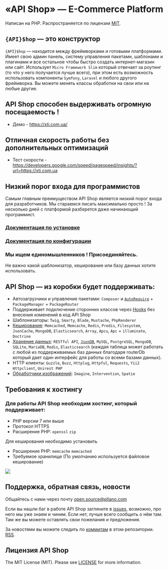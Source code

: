 
# «API Shop» — E-Commerce Platform
Написан на PHP. Распространяется по лицензии [MIT](https://opensource.org/licenses/MIT).
## `{API}$hop` — это конструктор
`{API}$hop` — находится между фреймворками и готовыми платформами. Имеет свою админ панель, систему управления пакетами, шаблонами и плагинами и все остальное чтобы быстро создать интернет-магазин или сайт. Использует `Micro Framework Slim` который отвечает за роутинг (то что у него получается лучше всего), при этом есть возможность использовать компоненты `Symfony`, `Laravel` и любого другого фреймворка. Вы можете менять классы обработки на свои или на любые другие.
## API Shop способен выдерживать огромную посещаемость !
- Демо - https://xti.com.ua/
## Отличная скорость работы без дополнительных оптимизаций
- Тест скорости - https://developers.google.com/speed/pagespeed/insights/?url=https://xti.com.ua
## Низкий порог входа для программистов
Самым главным преимуществом API Shop является низкий порог входа для разработчиков. Мы стараемся писать максимально просто ! За несколько дней с платформой разберется даже начинающий программист.
### [Документация по установке](https://github.com/pllano/api-shop/blob/master/INSTALL.md)
### [Документация по конфигурации](https://github.com/pllano/api-shop/blob/master/app/README.md)
### Мы ищем единомышленников ! Присоединяйтесь.

Не важно какой шаблонизатор, кеширование или базу данных хотите использовать.
## API Shop — из коробки будет поддерживать:
- Автозагрузчики и управление пакетами: `Composer` и [`AutoRequire`](https://github.com/pllano/auto-require) + `PackageManager` + `PackageRouter`
- Поддерживает подключение сторонних классов через [Hooks](https://github.com/pllano/hooks) без внесения изменений в код API Shop
- Шаблонизаторы: `Twig`, `Smarty`, `Blade`, `Mustache`, `PhpRenderer`
- [Кеширование](https://github.com/pllano/cache): `Memcached`, `Memcache`, `Redis`, `Predis`, `Filesystem`, `JsonCache`, `MongoDB`, `Elasticsearch`, `Array`, `Apcu`, `Apc` + `illuminate`, `Doctrine`
- [Хранение данных](https://github.com/pllano/router-db): `RESTful API`, [`JsonDB`](https://github.com/pllano/json-db), `MySQL`, `PostgreSQL`, `MongoDB`, `SQLite`, `MariaDB`, `Redis`, `Elasticsearch` (каждая таблица может работать с любой из поддерживаемых баз данных благодаря routerDb который дает один интерфейс для работы со всеми базами данных).
- HTTP клиенты: `Guzzle`, `Buzz`, `Httplug`, `Httpful`, `Requests`, `Yii2 Httpclient`, `Unirest PHP`
- [Обработчики изображений](https://github.com/pllano/router-image): `Imagine`, `Intervention`, `Spatie`
## Требования к хостингу
### Для работы API Shop необходим хостинг, который поддерживает:
- PHP версии 7 или выше
- Протокол HTTPS
- Расширение PHP: `openssl` `zip`

Для кеширования необходимо установить
- Расширение PHP: `memcache` `memcached`
- Требуемое хранилище (По умолчанию используется файловое кеширование)

![](https://github.com/pllano/api-shop/blob/master/themes/templates/mini-mo/img/logo.png)

<a name="feedback"></a>
## Поддержка, обратная связь, новости

Общайтесь с нами через почту open.source@pllano.com

Если вы нашли баг в работе API Shop загляните в
[issues](https://github.com/pllano/api-shop/issues), возможно, про него мы уже знаем и
чиним. Если нет, лучше всего сообщить о нём там. Там же вы можете оставлять свои
пожелания и предложения.

За новостями вы можете следить по
[коммитам](https://github.com/pllano/api-shop/commits/master) в этом репозитории.
[RSS](https://github.com/pllano/api-shop/commits/master.atom).

Лицензия API Shop
-------

The MIT License (MIT). Please see [LICENSE](https://github.com/pllano/api-shop/blob/master/LICENSE) for more information.

